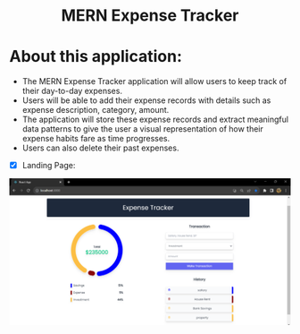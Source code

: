 <div align="center">
<h1> MERN Expense Tracker</h1>
</div>

# About this application:

* The MERN Expense Tracker application will allow users to keep track of their day-to-day expenses.
*  Users will be able to add their expense records with details such as expense description, category, amount.
*  The application will store these expense records and extract meaningful data patterns to give the user a visual representation of how their expense habits fare as time progresses.
*  Users can also delete their past expenses.


- [x] Landing Page:

<a href="#"> ![screenshot](images/readme-images/landing-page1.png) </a>




